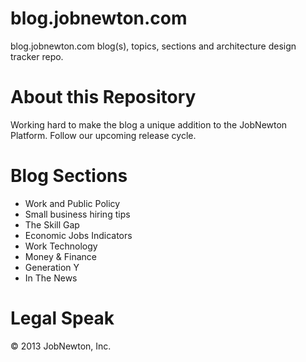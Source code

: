 blog.jobnewton.com
==================

blog.jobnewton.com blog(s), topics, sections and architecture design tracker repo.

About this Repository
==================

Working hard to make the blog a unique addition to the JobNewton Platform.
Follow our upcoming release cycle.


Blog Sections
==================
- Work and Public Policy
- Small business hiring tips
- The Skill Gap
- Economic Jobs Indicators
- Work Technology
- Money & Finance
- Generation Y
- In The News
 
Legal Speak
==================
&copy; 2013 JobNewton, Inc.
